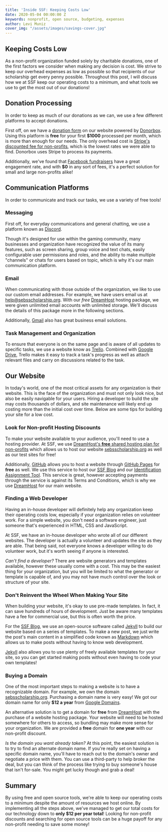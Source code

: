 ```yaml
---
title: 'Inside SSF: Keeping Costs Low'
date: 2020-05-04 00:00:00 Z
keywords: nonprofit, open source, budgeting, expenses
author: Levi Muniz
cover_img: "/assets/images/savings-cover.jpg"
---
```


## Keeping Costs Low

As a non-profit organization funded solely by charitable donations, one of the first factors we consider when making any
decision is cost. We strive to keep our overhead expenses as low as possible so that recipients of our scholarship get
every penny possible. Throughout this post, I will discuss how we at SSF keep our operating costs to a minimum, and
what tools we use to get the most out of our donations!

## Donation Processing

In order to keep as much of our donations as we can, we use a few different platforms to accept donations.

First off, on we have a [donation form](https://sebsscholarship.org/#section-donate) on our website powered by
[Donorbox](https://donorbox.org/). Using this platform is **free** for your first **$1000** processed per month, which is
more than enough for our needs. The only overhead cost is
[Stripe's discounted fee for non-profits](https://support.stripe.com/questions/fee-discount-for-nonprofit-organizations),
which is the lowest rates we were able to find. Donorbox uses Stripe to process its payments.

Additionally, we've found that [Facebook fundraisers](https://www.facebook.com/help/833144153745643) have a great
engagement rate, and with **$0** in any sort of fees, it's a perfect solution for small and large non-profits alike!


## Communication Platforms

In order to communicate and track our tasks, we use a variety of free tools!

### Messaging

First off, for everyday communications and general chatting, we use a platform known as [Discord](https://discord.gg).

Though it's designed for use within the gaming community, many businesses and organization have recognized the value of
its many features, such as screen sharing, group voice and text chats, easily configurable user permissions and roles,
and the ability to make multiple "channels" or chats for users based on topic, which is why it's our main communication
platform.

### Email

When communicating with those outside of the organization, we like to use our custom email addresses. For example, we
have users email us at [help@sebsscholarship.org](mailto:help@sebsscholarship.org). With our *free*
[DreamHost](https://dreamhost.com) hosting package, we were given unlimited email accounts with unlimited storage. We'll
discuss the details of this package more in the following sections.

Additionally, [Gmail](https://www.google.com/gmail/) also has great business email solutions.

### Task Management and Organization

To ensure that everyone is on the same page and is aware of all updates to specific tasks, we use a website know as
[Trello](https://trello.com/). Combined with [Google Drive](http://google.com/drive/), Trello makes it easy to track a
task's progress as well as attach relevant files and carry on discussions related to the task.

## Our Website

In today's world, one of the most critical assets for any organization is their website. This is the face of the
organization and must not only look nice, but also be easily navigable for your users. Hiring a developer to build the
site may costs thousands of dollars, and site maintenance will likely end up costing more than the initial cost over
 time. Below are some tips for building your site for a low cost.


### Look for Non-profit Hosting Discounts

To make your website available to your audience, you'll need to use a hosting provider. At SSF, we use
[DreamHost's **free** shared hosting plan for non-profits](https://help.dreamhost.com/hc/en-us/articles/215769478-Non-profit-discount)
which allows us to host our website [sebsscholarship.org](https://sebsscholarship.org) as well as our test sites for free!

Additionally, [GitHub](https://github.com) allows you to host a website through
[GitHub Pages](https://pages.github.com/) for **free** as well. We use this service to host our
[SSF Blog](https://blog.sebsscholarship.org/) and our
[Identification Assignment Tool](https://idat.sebsscholarship.org). This service is great, however accepting payments
through the service is against its Terms and Conditions, which is why we use [DreamHost](https://dreamhost.com) for
our main website.

### Finding a Web Developer

Having an in-house developer will definitely help any organization keep their operating costs low, especially if your
organization relies on volunteer work.  For a simple website, you don't need a software engineer, just someone that's
experienced in HTML, CSS and JavaScript.

At SSF, we have an in-house developer who wrote all of our different websites. The developer is actually a volunteer and
updates the site as they are able. That being said, not everyone knows a developer willing to do volunteer work, but
it's worth seeing if anyone is interested.

*Can't find a developer?* There are website generators and templates available, however these usually come with a cost.
This may be the easiest thing for your organization, but you will be limited to what the generator or template is
capable of, and you may not have much control over the look or structure of your site.

### Don't Reinvent the Wheel When Making Your Site

When building your website, it's okay to use pre-made templates. In fact, it can save hundreds of hours of development.
Just be aware many templates have a fee for commercial use, but this is often worth the price.

For the [SSF Blog](https://blog.sebsscholarship.org), we use an open-source software called
[Jekyll](https://jekyllrb.com/) to build our website based on a series of templates. To make a new post, we just write
the post's main content in a simplified code known as [Markdown](https://daringfireball.net/projects/markdown/) which
allows us to make posts without having to know web development.

[Jekyll](https://jekyllrb.com/) also allows you to use plenty of freely available
templates for your site, so you can get started making posts without even having to code your own templates!

### Buying a Domain

One of the most important steps to making a website is to have a recognizable domain. For example, we own the domain
[sebsscholarship.org](https://sebsscholarship.org). Purchasing a domain name is very easy! We got our domain name
for only **$12 a year** from [Google Domains](https://domains.google/).

An alternative solution is to get a domain for **free** from [DreamHost](https://dreamhost.com/) with the purchase of a
website hosting package. Your website will need to be hosted somewhere for others to access, so bundling may make more
sense for your organization. We are provided a **free** domain for **one year** with our non-profit discount.

*Is the domain you want already taken?* At this point, the easiest solution is to try to find an alternate domain name.
If you're really set on having a specific domain name, you'll have to reach out to the domain's owner and negotiate a
price with them. You can use a third-party to help broker the deal, but you can think of the process like trying to buy
someone's house that isn't for-sale. You might get lucky though and grab a deal!

## Summary

By using free and open source tools, we're able to keep our operating costs to a minimum despite the amount of resources
we host online. By implementing all the steps above, we've managed to get our total costs for our technology down to
 **only $12 per year total**! Looking for non-profit discounts and searching for open source tools can be a huge payoff
 for any non-profit needing to save some money!
